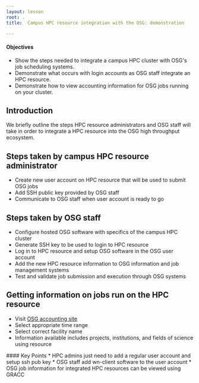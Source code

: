 ```yaml
---
layout: lesson
root: .
title:  Campus HPC resource integration with the OSG: demonstration

---
```


<div class="objectives" markdown="1">

#### Objectives
* Show the steps needed to integrate a campus HPC cluster with OSG's job scheduling systems.
* Demonstrate what occurs with login accounts as OSG staff integrate an HPC resource.
* Demonstrate how to view accounting information for OSG jobs running on your cluster.

</div>

## Introduction

We briefly outline the steps HPC resource administrators and OSG staff will
take in order to integrate a HPC resource into the OSG high throughput ecosystem.

## Steps taken by campus HPC resource administrator
   * Create new user account on HPC resource that will be used to submit OSG jobs
   * Add SSH public key provided by OSG staff
   * Communicate to OSG staff when user account is ready to go

## Steps taken by OSG staff
   * Configure hosted OSG software with specifics of the campus HPC cluster
   * Generate SSH key to be used to login to HPC resource
   * Log in to HPC resource and setup OSG software in the OSG user account
   * Add the new HPC resource information to OSG information and job management systems
   * Test and validate job submission and execution through OSG systems

## Getting information on jobs run on the HPC resource
   * Visit [OSG accounting site](https://gracc.opensciencegrid.org/dashboard/db/payload-jobs-summary?orgId=1)
   * Select appropriate time range 
   * Select correct facility name
   * Information available includes projects, institutions, and fields of science using resource


<div class="keypoints" markdown="1">
#### Key Points
* HPC admins just need to add a regular user account and setup ssh pub key
* OSG staff add wn-client software to the user account 
* OSG job information for integrated HPC resources can be viewed using GRACC
</div>

